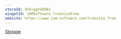 ```yaml
---
storeId: 9nblggh40881
wingetId: JAMSoftware.TreeSizeFree
website: https://www.jam-software.com/treesize_free
---
```


[Storage](../Storage.md)